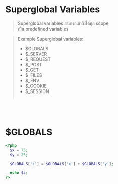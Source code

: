 # Superglobal Variables

> Superglobal variables สามารถเข้าถึงได้ทุก scope <br>
> เป็น predefined variables

> Example Superglobal variables:
>
> - $GLOBALS
> - $\_SERVER
> - $\_REQUEST
> - $\_POST
> - $\_GET
> - $\_FILES
> - $\_ENV
> - $\_COOKIE
> - $\_SESSION
>   <br><br>

<br><br>

# $GLOBALS

```php
<?php
  $x = 75;
  $y = 25;

  $GLOBALS['z'] = $GLOBALS['x'] + $GLOBALS['y'];

  echo $z;
?>
```
